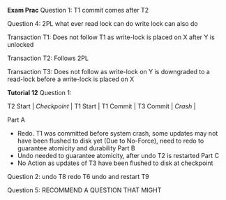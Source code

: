 **Exam Prac**
Question 1:
T1 commit comes after T2 

Question 4: 2PL
what ever read lock can do write lock can also do

Transaction T1:
	Does not follow T1 as write-lock is placed on X after Y is unlocked

Transaction T2:
Follows 2PL

Transaction T3:
	Does not follow as write-lock on Y is downgraded to a read-lock before a write-lock is placed on X

**Tutorial 12**
Question 1:

T2 Start | *Checkpoint* | T1 Start | T1 Commit | T3 Commit | *Crash* | 

Part A
- Redo. T1 was committed before system crash, some updates may not have been flushed to disk yet (Due to No-Force), need to redo to guarantee atomicity and durability
Part B
- Undo needed to guarantee atomicity, after undo T2 is restarted
Part C
- No Action as updates of T3 have been flushed to disk at checkpoint

Question 2:
undo T8
redo T6
undo and restart T9

Question 5: RECOMMEND A QUESTION THAT MIGHT 